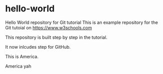 # hello-world
Hello World repository for Git tutorial
This is an example repository for the Git tutoial on https://www.w3schools.com

This repository is built step by step in the tutorial.

It now inlcudes step for GitHub.

This is America.

America yah